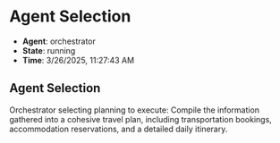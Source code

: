 # Agent Selection

- **Agent**: orchestrator
- **State**: running
- **Time**: 3/26/2025, 11:27:43 AM

## Agent Selection

Orchestrator selecting planning to execute: Compile the information gathered into a cohesive travel plan, including transportation bookings, accommodation reservations, and a detailed daily itinerary.

